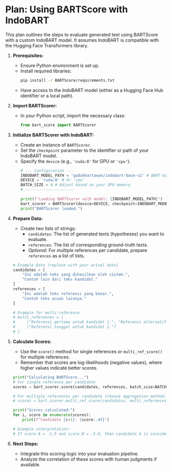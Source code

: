 # Plan: Using BARTScore with IndoBART

This plan outlines the steps to evaluate generated text using BARTScore with a custom IndoBART model. It assumes IndoBART is compatible with the Hugging Face Transformers library.

1.  **Prerequisites:**
    *   Ensure Python environment is set up.
    *   Install required libraries:
        ```bash
        pip install -r BARTScore/requirements.txt
        ```
    *   Have access to the IndoBART model (either as a Hugging Face Hub identifier or a local path).

2.  **Import BARTScorer:**
    *   In your Python script, import the necessary class:
        ```python
        from bart_score import BARTScorer
        ```

3.  **Initialize BARTScorer with IndoBART:**
    *   Create an instance of `BARTScorer`.
    *   Set the `checkpoint` parameter to the identifier or path of your IndoBART model.
    *   Specify the `device` (e.g., `'cuda:0'` for GPU or `'cpu'`).
        ```python
        # --- Configuration ---
        INDOBART_MODEL_PATH = 'gaduhhartawan/indobart-base-v2' # BART-based model fine-tuned on id_liputan6 (summarization)
        DEVICE = 'cuda:0' # Or 'cpu'
        BATCH_SIZE = 4 # Adjust based on your GPU memory
        # ---------------------

        print(f"Loading BARTScorer with model: {INDOBART_MODEL_PATH}")
        bart_scorer = BARTScorer(device=DEVICE, checkpoint=INDOBART_MODEL_PATH)
        print("BARTScorer loaded.")
        ```

4.  **Prepare Data:**
    *   Create two lists of strings:
        *   `candidates`: The list of generated texts (hypotheses) you want to evaluate.
        *   `references`: The list of corresponding ground-truth texts.
        *   *Optional:* For multiple references per candidate, prepare `references` as a list of lists.
    ```python
    # Example Data (replace with your actual data)
    candidates = [
        "Ini adalah teks yang dihasilkan oleh sistem.",
        "Contoh lain dari teks kandidat."
    ]
    references = [
        "Ini adalah teks referensi yang benar.",
        "Contoh teks acuan lainnya."
    ]

    # Example for multi-reference
    # multi_references = [
    #     ["Referensi pertama untuk kandidat 1.", "Referensi alternatif untuk kandidat 1."],
    #     ["Referensi tunggal untuk kandidat 2."]
    # ]
    ```

5.  **Calculate Scores:**
    *   Use the `score()` method for single references or `multi_ref_score()` for multiple references.
    *   Remember that scores are log-likelihoods (negative values), where higher values indicate better scores.
    ```python
    print("Calculating BARTScore...")
    # For single reference per candidate
    scores = bart_scorer.score(candidates, references, batch_size=BATCH_SIZE)

    # For multiple references per candidate (choose aggregation method: 'max' or 'mean')
    # scores = bart_scorer.multi_ref_score(candidates, multi_references, agg="max", batch_size=BATCH_SIZE)

    print("Scores calculated:")
    for i, score in enumerate(scores):
        print(f"Candidate {i+1}: {score:.4f}")

    # Example interpretation:
    # If score A = -1.5 and score B = -3.0, then candidate A is considered better by IndoBART.
    ```

6.  **Next Steps:**
    *   Integrate this scoring logic into your evaluation pipeline.
    *   Analyze the correlation of these scores with human judgments if available.